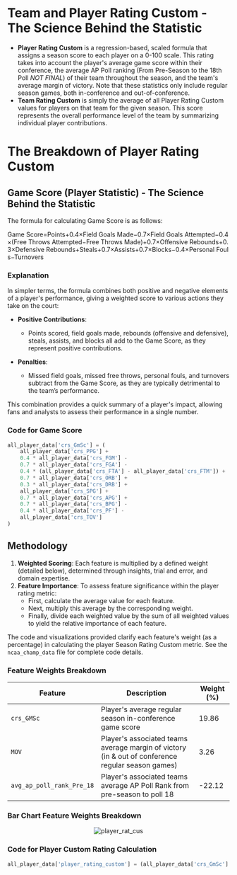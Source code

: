 # Team and Player Rating Custom - The Science Behind the Statistic

- **Player Rating Custom** is a regression-based, scaled formula that assigns a season score to each player on a 0-100 scale. This rating takes into account the player's average game score within their conference, the average AP Poll ranking (From Pre-Season to the 18th Poll *NOT FINAL*) of their team throughout the season, and the team's average margin of victory. Note that these statistics only include regular season games, both in-conference and out-of-conference.
- **Team Rating Custom** is simply the average of all Player Rating Custom values for players on that team for the given season. This score represents the overall performance level of the team by summarizing individual player contributions.

# The Breakdown of Player Rating Custom

## Game Score (Player Statistic) - The Science Behind the Statistic

The formula for calculating Game Score is as follows:

Game Score=Points+0.4×Field Goals Made−0.7×Field Goals Attempted−0.4×(Free Throws Attempted−Free Throws Made)+0.7×Offensive Rebounds+0.3×Defensive Rebounds+Steals+0.7×Assists+0.7×Blocks−0.4×Personal Fouls−Turnovers

### Explanation

In simpler terms, the formula combines both positive and negative elements of a player's performance, giving a weighted score to various actions they take on the court:

- **Positive Contributions**:
  - Points scored, field goals made, rebounds (offensive and defensive), steals, assists, and blocks all add to the Game Score, as they represent positive contributions.
  
- **Penalties**:
  - Missed field goals, missed free throws, personal fouls, and turnovers subtract from the Game Score, as they are typically detrimental to the team’s performance.

This combination provides a quick summary of a player's impact, allowing fans and analysts to assess their performance in a single number.

### Code for Game Score

```python
all_player_data['crs_GmSc'] = (
    all_player_data['crs_PPG'] +
    0.4 * all_player_data['crs_FGM'] -
    0.7 * all_player_data['crs_FGA'] -
    0.4 * (all_player_data['crs_FTA'] - all_player_data['crs_FTM']) +
    0.7 * all_player_data['crs_ORB'] +
    0.3 * all_player_data['crs_DRB'] +
    all_player_data['crs_SPG'] +
    0.7 * all_player_data['crs_APG'] +
    0.7 * all_player_data['crs_BPG'] -
    0.4 * all_player_data['crs_PF'] -
    all_player_data['crs_TOV']
)
```

## Methodology 

1. **Weighted Scoring**: Each feature is multiplied by a defined weight (detailed below), determined through insights, trial and error, and domain expertise.
2. **Feature Importance**: To assess feature significance within the player rating metric:
   - First, calculate the average value for each feature.
   - Next, multiply this average by the corresponding weight.
   - Finally, divide each weighted value by the sum of all weighted values to yield the relative importance of each feature.

The code and visualizations provided clarify each feature's weight (as a percentage) in calculating the player Season Rating Custom metric. See the `ncaa_champ_data` file for complete code details.

### Feature Weights Breakdown

| Feature                           | Description                                                                                       | Weight (%) |
|-----------------------------------|---------------------------------------------------------------------------------------------------|------------|
| `crs_GMSc`                               | Player's average regular season in-conference game score                                                           | 19.86     |
| `MOV`                         | Player's associated teams average margin of victory (in & out of conference regular season games)                                                       | 3.26      |
| `avg_ap_poll_rank_Pre_18`        | Player's associated teams average AP Poll Rank from pre-season to poll 18                              | -22.12      |

### Bar Chart Feature Weights Breakdown

<div align="center">
  <img src="https://github.com/user-attachments/assets/45d7a8b7-aead-4523-b907-e12d990fc5e2" alt="player_rat_cus">
</div>

### Code for Player Custom Rating Calculation

```python
all_player_data['player_rating_custom'] = (all_player_data['crs_GmSc'] * 2.5) + all_player_data['MOV'] - (all_player_data['avg_ap_poll_rank_Pre_18'] * .75)
```

